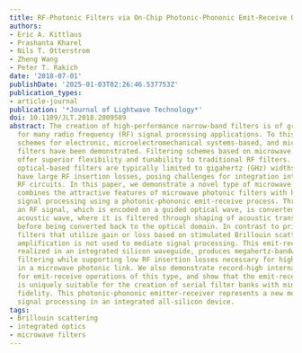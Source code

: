 ```yaml
---
title: RF-Photonic Filters via On-Chip Photonic-Phononic Emit-Receive Operations
authors:
- Eric A. Kittlaus
- Prashanta Kharel
- Nils T. Otterstrom
- Zheng Wang
- Peter T. Rakich
date: '2018-07-01'
publishDate: '2025-01-03T02:26:46.537753Z'
publication_types:
- article-journal
publication: '*Journal of Lightwave Technology*'
doi: 10.1109/JLT.2018.2809589
abstract: The creation of high-performance narrow-band filters is of great interest
  for many radio frequency (RF) signal processing applications. To this end, numerous
  schemes for electronic, microelectromechanical systems-based, and microwave photonic
  filters have been demonstrated. Filtering schemes based on microwave photonic systems
  offer superior flexibility and tunability to traditional RF filters. However, these
  optical-based filters are typically limited to gigahertz (GHz) widths and often
  have large RF insertion losses, posing challenges for integration into high-fidelity
  RF circuits. In this paper, we demonstrate a novel type of microwave filter that
  combines the attractive features of microwave photonic filters with high-Q phononic
  signal processing using a photonic-phononic emit-receive process. Through this process,
  an RF signal, which is encoded on a guided optical wave, is converted into a GHz-frequency
  acoustic wave, where it is filtered through shaping of acoustic transfer functions
  before being converted back to the optical domain. In contrast to prior phononic
  filters that utilize gain or loss based on stimulated Brillouin scattering, optical
  amplification is not used to mediate signal processing. This emit-receive functionality,
  realized in an integrated silicon waveguide, produces megahertz-bandwidth bandpass
  filtering while supporting low RF insertion losses necessary for high dynamic range
  in a microwave photonic link. We also demonstrate record-high internal efficiency
  for emit-receive operations of this type, and show that the emit-receive operation
  is uniquely suitable for the creation of serial filter banks with minimal loss of
  fidelity. This photonic-phononic emitter-receiver represents a new method for low-distortion
  signal processing in an integrated all-silicon device.
tags:
- Brillouin scattering
- integrated optics
- microwave filters
---
```


